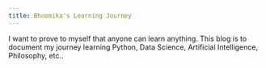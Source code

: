 ```yaml
---
title: Bhoomika's Learning Journey
---
```


I want to prove to myself that anyone can learn anything. 
This blog is to document my journey learning Python, Data Science, Artificial Intelligence, Philosophy, etc.. 
